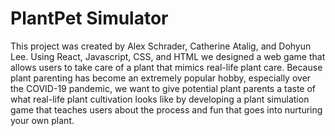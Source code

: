 # PlantPet Simulator
This project was created by Alex Schrader, Catherine Atalig, and Dohyun Lee. Using React, Javascript, CSS, and HTML we designed a web game that allows users to take care of a plant that mimics real-life plant care. Because plant parenting has become an extremely popular hobby, especially over the COVID-19 pandemic, we want to give potential plant parents a taste of what real-life plant cultivation looks like by developing a plant simulation game that teaches users about the process and fun that goes into nurturing your own plant.

